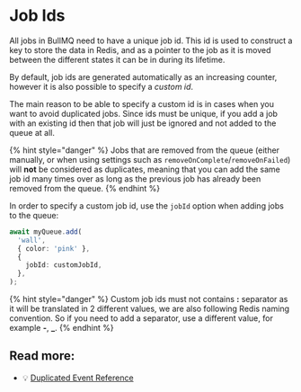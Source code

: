 # Job Ids

All jobs in BullMQ need to have a unique job id. This id is used to construct a key to store the data in Redis, and as a pointer to the job as it is moved between the different states it can be in during its lifetime.

By default, job ids are generated automatically as an increasing counter, however it is also possible to specify a _custom id_.

The main reason to be able to specify a custom id is in cases when you want to avoid duplicated jobs. Since ids must be unique, if you add a job with an existing id then that job will just be ignored and not added to the queue at all.

{% hint style="danger" %}
Jobs that are removed from the queue (either manually, or when using settings such as `removeOnComplete`/`removeOnFailed`) will **not** be considered as duplicates, meaning that you can add the same job id many times over as long as the previous job has already been removed from the queue.
{% endhint %}

In order to specify a custom job id, use the `jobId` option when adding jobs to the queue:

```typescript
await myQueue.add(
  'wall',
  { color: 'pink' },
  {
    jobId: customJobId,
  },
);
```

{% hint style="danger" %}
Custom job ids must not contains **:** separator as it will be translated in 2 different values, we are also following Redis naming convention. So if you need to add a separator, use a different value, for example **-**, **\_**.
{% endhint %}

## Read more:

- 💡 [Duplicated Event Reference](https://api.docs.bullmq.io/interfaces/v4.QueueEventsListener.html#duplicated)

